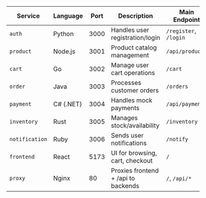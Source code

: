 | Service       | Language     | Port | Description                           | Main Endpoint        |
|---------------|--------------|------|---------------------------------------|----------------------|
| `auth`        | Python       | 3000 | Handles user registration/login       | `/register`, `/login`|
| `product`     | Node.js      | 3001 | Product catalog management            | `/api/products`      |
| `cart`        | Go           | 3002 | Manage user cart operations           | `/cart`              |
| `order`       | Java         | 3003 | Processes customer orders             | `/orders`            |
| `payment`     | C# (.NET)    | 3004 | Handles mock payments                 | `/api/payment`       |
| `inventory`   | Rust         | 3005 | Manages stock/availability            | `/inventory`         |
| `notification`| Ruby         | 3006 | Sends user notifications              | `/notify`            |
| `frontend`    | React        | 5173 | UI for browsing, cart, checkout       | `/`                  |
| `proxy`       | Nginx        | 80   | Proxies frontend + /api to backends   | `/`, `/api/*`        |
